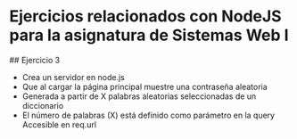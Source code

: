 # Ejercicios relacionados con NodeJS para la asignatura de Sistemas Web I
## Ejercicio 3
- Crea un servidor en node.js
- Que al cargar la página principal muestre una contraseña aleatoria
- Generada a partir de X palabras aleatorias seleccionadas de un diccionario
- El número de palabras (X) está definido como parámetro en la query
    Accesible en req.url